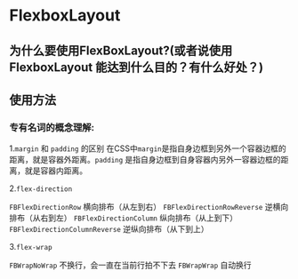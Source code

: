 # FlexboxLayout

## 为什么要使用FlexBoxLayout?(或者说使用FlexboxLayout 能达到什么目的？有什么好处？)
## 使用方法
### 专有名词的概念理解:
1.`margin` 和 `padding` 的区别
在CSS中`margin`是指自身边框到另外一个容器边框的距离，就是容器外距离。`padding` 是指自身边框到自身容器内另外一容器边框的距离，就是容器内距离。

2.`flex-direction` 

`FBFlexDirectionRow` 横向排布（从左到右）
`FBFlexDirectionRowReverse` 逆横向排布（从右到左）
`FBFlexDirectionColumn`  纵向排布（从上到下）
`FBFlexDirectionColumnReverse` 逆纵向排布（从下到上）

3.`flex-wrap`

`FBWrapNoWrap` 不换行，会一直在当前行拍不下去
`FBWrapWrap`   自动换行


